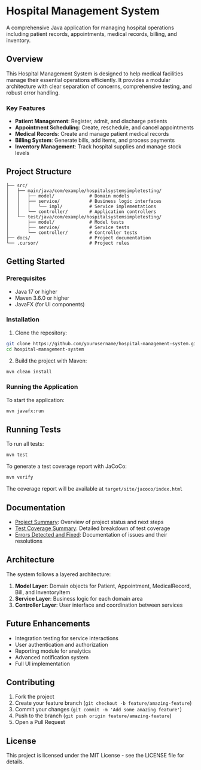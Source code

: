 # Hospital Management System

A comprehensive Java application for managing hospital operations including patient records, appointments, medical records, billing, and inventory.

## Overview

This Hospital Management System is designed to help medical facilities manage their essential operations efficiently. It provides a modular architecture with clear separation of concerns, comprehensive testing, and robust error handling.

### Key Features

- **Patient Management**: Register, admit, and discharge patients
- **Appointment Scheduling**: Create, reschedule, and cancel appointments
- **Medical Records**: Create and manage patient medical records
- **Billing System**: Generate bills, add items, and process payments
- **Inventory Management**: Track hospital supplies and manage stock levels

## Project Structure

```
├── src/
│   ├── main/java/com/example/hospitalsystemsimpletesting/
│   │   ├── model/             # Domain models
│   │   ├── service/           # Business logic interfaces
│   │   │   └── impl/          # Service implementations
│   │   └── controller/        # Application controllers
│   └── test/java/com/example/hospitalsystemsimpletesting/
│       ├── model/             # Model tests
│       ├── service/           # Service tests
│       └── controller/        # Controller tests
├── docs/                      # Project documentation
└── .cursor/                   # Project rules
```

## Getting Started

### Prerequisites

- Java 17 or higher
- Maven 3.6.0 or higher
- JavaFX (for UI components)

### Installation

1. Clone the repository:
```bash
git clone https://github.com/yourusername/hospital-management-system.git
cd hospital-management-system
```

2. Build the project with Maven:
```bash
mvn clean install
```

### Running the Application

To start the application:

```bash
mvn javafx:run
```

## Running Tests

To run all tests:

```bash
mvn test
```

To generate a test coverage report with JaCoCo:

```bash
mvn verify
```

The coverage report will be available at `target/site/jacoco/index.html`

## Documentation

- [Project Summary](docs/project_summary.md): Overview of project status and next steps
- [Test Coverage Summary](test_coverage_summary.md): Detailed breakdown of test coverage
- [Errors Detected and Fixed](errors_detected_and_fixed.md): Documentation of issues and their resolutions

## Architecture

The system follows a layered architecture:

1. **Model Layer**: Domain objects for Patient, Appointment, MedicalRecord, Bill, and InventoryItem
2. **Service Layer**: Business logic for each domain area
3. **Controller Layer**: User interface and coordination between services

## Future Enhancements

- Integration testing for service interactions
- User authentication and authorization
- Reporting module for analytics
- Advanced notification system
- Full UI implementation

## Contributing

1. Fork the project
2. Create your feature branch (`git checkout -b feature/amazing-feature`)
3. Commit your changes (`git commit -m 'Add some amazing feature'`)
4. Push to the branch (`git push origin feature/amazing-feature`)
5. Open a Pull Request

## License

This project is licensed under the MIT License - see the LICENSE file for details. 